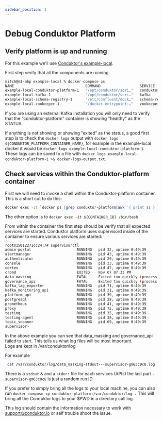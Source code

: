 ```yaml
---
sidebar_position: 1
---
```


# Debug Conduktor Platform 

## Verify platform is up and running

For this example we'll use  [Conduktor's example-local](https://github.com/conduktor/conduktor-platform/tree/main/example-local).

First step verify that all the components are running.
```sh 
mitch@m1-mbp example-local % docker-compose ps
NAME                                 COMMAND                  SERVICE              STATUS              PORTS
example-local-conduktor-platform-1   "/opt/conduktor/scri…"   conduktor-platform   running (healthy)   0.0.0.0:8080->8080/tcp
example-local-kafka-1                "/opt/conduktor/scri…"   kafka                running             0.0.0.0:9092-9093->9092-9093/tcp, 0.0.0.0:9101->9101/tcp, 9999/tcp
example-local-schema-registry-1      "/etc/confluent/dock…"   schema-registry      running             0.0.0.0:8081->8081/tcp
example-local-zookeeper-1            "/docker-entrypoint.…"   zookeeper            running             2888/tcp, 3888/tcp, 0.0.0.0:2181->2181/tcp, 8080/tcp
```

If you are using an external Kafka installation you will only need to verify that the "conduktor-platform" container is showing "healthy" as the STATUS.


If anything is not showing or showing "exited" as the status, a good first step is to check the `docker logs` output with `docker logs ${CONDUKTOR_PLATFORM_CONTAINER_NAME}`, for example in the example-local docker it would be `docker logs example-local-conduktor-platform-1`.  These logs can be saved to a file with `docker logs example-local-conduktor-platform-1 >& docker-logs-output.txt`.


## Check services within the Conduktor-platform container
First we will need to invoke a shell within the Conduktor-platform container.  This is a short cut to do this:
```sh
docker exec -it `docker ps |grep conduktor-platform|awk '{ print $1 }'` /bin/bash
```

The other option is to `docker exec -it ${CONTAINER_ID} /bin/bash`


From within the container the first step should be verify that all expected services are started.  Conduktor platform uses supervisord inside of the container to ensure various services are started:
```sh
root@15012271cc24:/# supervisorctl
admin-portal                     RUNNING   pid 32, uptime 0:49:39
alertmanager                     RUNNING   pid 43, uptime 0:49:39
authenticator                    RUNNING   pid 29, uptime 0:49:39
console                          RUNNING   pid 33, uptime 0:49:39
cortex                           RUNNING   pid 47, uptime 0:49:39
crond                            EXITED    Nov 07 07:33 PM
data_masking                     FATAL     Exited too quickly (process log may have details)
governance_api                   FATAL     Exited too quickly (process log may have details)
kafka_lag_exporter               RUNNING   pid 71, uptime 0:49:39
kafka_monitoring_api             RUNNING   pid 31, uptime 0:49:39
platform_api                     RUNNING   pid 39, uptime 0:49:39
postgresql                       RUNNING   pid 28, uptime 0:49:39
prometheus                       RUNNING   pid 41, uptime 0:49:39
proxy                            RUNNING   pid 72, uptime 0:49:39
testing                          RUNNING   pid 35, uptime 0:49:39
testing-agent                    RUNNING   pid 38, uptime 0:49:39
topic_scanner                    RUNNING   pid 69, uptime 0:49:39
supervisor>
```

In the above example you can see that data_masking and governance_api failed to start.  This tells us what log files will be most important.  
Logs are kept in /var/conduktor/log

For example
```sh
 cat /var/conduktor/log/data_masking-stdout---supervisor-gm63c0c8.log
```
There is a `stdout` & and a `stderr` file for each services (APIs)
the last part `-supervisor-gm63c0c8` is just a random run ID.


If you prefer to simply bring all the logs to your local machine, you can also run `docker-compose cp conduktor-platform:/var/conduktor/log .` 
This will bring all the Conduktor logs to your $PWD in a directory call log.



This log should contain the information necessary to work with support@conduktor.io or self trouble shoot the issue.

